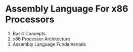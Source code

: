 # Assembly Language For x86 Processors
01. Basic Concepts
02. x86 Processor Architecture
03. Assembly Language Fundamentals

